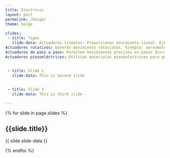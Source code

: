 ```yaml
---
title: Electricos
layout: post
permalink: /beige/
theme: beige
 
slides:
 - title: Tipos
   slide-data: Actuadores lineales: Proporcionan movimiento lineal. Ejemplo: cilindros eléctricos.
Actuadores rotativos: Generan movimiento rotacional. Ejemplo: servomotores.
Actuadores de paso a paso: Permiten movimientos precisos en pasos discretos.
Actuadores piezoeléctricos: Utilizan materiales piezoeléctricos para generar movimiento al aplicar voltaje.
 
     
 - title: Slide 2
   slide-data: This is second slide

   
 - title: Slide 3
   slide-data: This is third slide

---
```


{% for slide in page.slides %}
                    
<section data-background="{% if slide.background %}{{slide.background}}{% else %}{{page.background}}{% endif %}"><h1>{{slide.title}}</h1>{{ slide.slide-data }}</section>
                    
{% endfor %}
    
